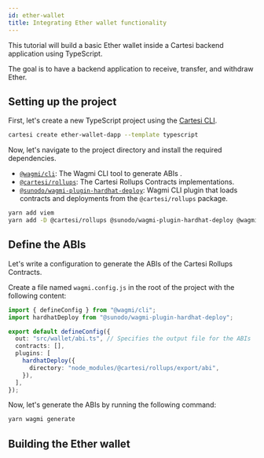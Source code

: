 ```yaml
---
id: ether-wallet
title: Integrating Ether wallet functionality
---
```


This tutorial will build a basic Ether wallet inside a Cartesi backend application using TypeScript. 

The goal is to have a backend application to receive, transfer, and withdraw Ether. 

## Setting up the project

First, let's create a new TypeScript project using the [Cartesi CLI](../development/installation.md/#cartesi-cli). 

```bash
cartesi create ether-wallet-dapp --template typescript 
```

Now, let's navigate to the project directory and install the required dependencies.

- [`@wagmi/cli`](https://wagmi.sh/cli/why): The Wagmi CLI tool to generate ABIs .
- [`@cartesi/rollups`](https://www.npmjs.com/package/@cartesi/rollups): The Cartesi Rollups Contracts implementations.
- [`@sunodo/wagmi-plugin-hardhat-deploy`](https://www.npmjs.com/package/@sunodo/wagmi-plugin-hardhat-deploy): Wagmi CLI plugin that loads contracts and deployments from the `@cartesi/rollups` package.

```bash
yarn add viem
yarn add -D @cartesi/rollups @sunodo/wagmi-plugin-hardhat-deploy @wagmi/cli
```

## Define the ABIs

Let's write a configuration to generate the ABIs of the Cartesi Rollups Contracts.

Create a file named `wagmi.config.js` in the root of the project with the following content:

```typescript
import { defineConfig } from "@wagmi/cli";
import hardhatDeploy from "@sunodo/wagmi-plugin-hardhat-deploy";

export default defineConfig({
  out: "src/wallet/abi.ts", // Specifies the output file for the ABIs
  contracts: [],
  plugins: [
    hardhatDeploy({
      directory: "node_modules/@cartesi/rollups/export/abi",
    }),
  ],
});
```

Now, let's generate the ABIs by running the following command:

```bash
yarn wagmi generate
```

## Building the Ether wallet

